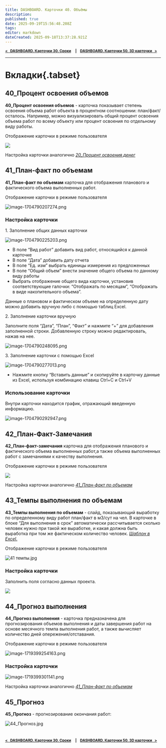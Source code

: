 ```yaml
---
title: DASHBOARD. Карточки 40. Объёмы
description: 
published: true
date: 2025-09-19T15:56:48.208Z
tags: 
editor: markdown
dateCreated: 2025-09-18T13:37:28.921Z
---
```


<sub>**[<   DASHBOARD. Карточки 30. Сроки](/ru/dash/cards-30)     **|**     [DASHBOARD. Карточки 50. 3D карточки    >](/ru/dash/cards-50)**</sub>
  
---

# Вкладки{.tabset}
## 40_Процент освоения объемов
**40\_Процент освоения объемов** \- карточка показывает степень освоения объема работ объекта в процентном соотношении: план/факт/осталось. Например, можно визуализировать общий процент освоения объема работ по всему объекту или процент освоения по отдельному виду работы.

Отображение карточки в режиме пользователя

![](https://lh7-rt.googleusercontent.com/docsz/AD_4nXe7aLIW0D40UOIiFhIsJ1-ZXsRUgyJd16Q7DDKKHxRQihDb0IEDLuob51hb4e8fgowfPjpf6dFBA66jfkqKWFS6p4un2F89LnNh5p2h_EPDG4UEey-fZxMu5y7XWUq1wmWP3FPh0rdj24aKd9HR?key=lHnoW0dAPfGHmbfUih-TSQ)

Настройка карточки аналогично [](https://wiki.sgnl.pro/books/32-dashboard/page/20-procent-osvoeniya-deneg)[_20\_Процент освоения денег_](https://wiki.sgnl.pro/app/page/13ssfE3jRht91MyNI-3K5lACwLEPTs0cnX6aA0AtHvLA)

## 41_План-факт по объемам
**41\_План-факт по объемам** карточка для отображения планового и фактического объема выполненных работ.

Отображение карточки в режиме пользователя

![image-1704790207274.png](https://lh7-rt.googleusercontent.com/docsz/AD_4nXc429MFDtbzLC5uXNrZOCKWma_9LQQfqwkg8wi_e4k6YoyHB1qNvpqqubUz2QU03l_7CXQbj_OuKXDKL6DgnrSQFYmQqgBgwO4jyodsfB0P_8zB_MhQzxRoM2DHta425Y2EeGZ9sE4U9XiIU647?key=RqfQWK10_HwYSXgS6w5wLg)

### Настройка карточки

1\. Заполнение общих данных карточки

![image-1704790225203.png](https://lh7-rt.googleusercontent.com/docsz/AD_4nXdGQewcvC6hV8-yIyStdVLJ_zbiAovGXuf2L9ns38GLPt-ugAae9b8Q9mE-VPtiqHxWs8_cAzQFoQG8CQeAQWjaYpafVIgrqbS5J1iutYHcrKSusyBTmMkNCrUAC5b62oNbMkX2epXdhKeXLqdW-A?key=RqfQWK10_HwYSXgS6w5wLg)

-   В поле “Вид работ” добавить вид работ, относящийся к данной карточке
-   В поле “Дата” добавить дату отчета
-   В поле “Ед. изм” выбрать единицы измерения из предложенных
-   В поле “Общий объем” внести значение общего объема по данному виду работы
-   Выбрать отображение общего вида карточки, установив соответствующие галочки: “Отображать по месяцам”, “Отображать в виде накопительного объема”.

Данные о плановом и фактическом объеме на определенную дату можно добавить вручную либо с помощью таблиц Excel.

2\. Заполнение карточки вручную

Заполните поля “Дата”, “План”, “Факт” и нажмите “+” для добавления заполненной строки. Добавленную строку можно редактировать, нажав на нее.

![image-1704790248095.png](https://lh7-rt.googleusercontent.com/docsz/AD_4nXdX8qcFM6B0ZbKm3pdDPfnSl20xjlRUcSImChtEKSj09CCfwq1d7-mmGdUyurg8id22A7VITOQ6X8DjPa61f6ICBQe-rLUKDINRq8rNQahB2UGDdXfY0_Ba6yJlYWkvHNEH20eCD18HkOQfdgzD?key=RqfQWK10_HwYSXgS6w5wLg)

3\. Заполнение карточки с помощью Excel

![image-1704790277013.png](https://lh7-rt.googleusercontent.com/docsz/AD_4nXez6lfjgJcF1s3oYM7r8mwI1LEJGk-54wF7Hv4yJfyokDnbeKuao4wwKVfUwpeS8SUBP5H58D5_MyJ-z-LvXxwiG2vs28ME-yVmrQEh-T7A_-k2WLz3UZttzrZwr5BCLjS374923iyA0HlM7q8qSQ?key=RqfQWK10_HwYSXgS6w5wLg)

-   Нажмите кнопку “Вставить данные” и скопируйте в карточку данные из Excel, используя комбинацию клавиш Ctrl+C и Ctrl+V

### Использование карточки

Внутри карточки находится график, отражающий введенную информацию.

![image-1704790292947.png](https://lh7-rt.googleusercontent.com/docsz/AD_4nXeLJ2_AWYdiESP9MMDTRhDDdx8BbmZItkq-ndv2en90btaNPVrE1BsTD_ReCJVrL7CQL2902R61wGm0ml023b1hAGvAms4IpNXuOiVqQYPyf62u4YsoCD9BY2HO6tUCgANp1KrfY7S4z36QE4BMtw?key=RqfQWK10_HwYSXgS6w5wLg)

## 42_План-Факт-Замечания
**42\_План-факт-замечания** карточка для отображения планового и фактического объема выполненных работ,а также объема выполненных работ с замечаниями к качеству выполнения.

Отображение карточки в режиме пользователя

![](https://lh7-rt.googleusercontent.com/docsz/AD_4nXcytmo9Kpbm_b32pzyFCsUl62AU-dgyRoPGnaXoh2fLWCwv2DQ5vTJJ_IWTK4YBZzdYN4UMO75VTqykfqAZG29aOKU0mD59bYSPLPwuHAuBoWz6B4hb2cUanAcb2UViTLX9Qe5zLJ0hCNcs-MoG?key=--lenFUjzpngsAmQ8qbESQ)

Настройка карточки аналогично [](https://wiki.sgnl.pro/books/32-dashboard/page/41-plan-fakt-po-obemam)[*_41\_План-факт по объемам_*](https://wiki.sgnl.pro/app/page/1ErP71qjy4Y9wAoVm4zRSbJFNPTNxMfsCQDs24KN-kWw)

## 43_Темпы выполнения по объемам
**43\_Темпы выполнения по объемам** - слайд, показывающий выработку по определенному виду работ план/факт в м3/сут на чел. В карточке в блоке “Для выполнения в срок” автоматически рассчитывается сколько человек нужно при такой же выработке, и какая должна быть выработка при том же фактическом количество человек. [](https://wiki.sgnl.pro/app/page/11n8oQispE70Q_Dy7Me72uVC4eViJJC-V/view)[_Шаблон в Excel_](https://docs.sgnl.pro/s/f/4d8f615a-27fd-4b1a-a631-c7529eb99f03)[.](https://wiki.sgnl.pro/app/page/11n8oQispE70Q_Dy7Me72uVC4eViJJC-V/view)

Отображение карточки в режиме пользователя

![41 темпы.jpg](https://lh7-rt.googleusercontent.com/docsz/AD_4nXfRYI2ALZoWRCeuzWSNAJCgdmsIEJoA_tSfqRsV9p3rC2bCRYyZ4KvIvmnUJ_kSs3bhRc3axO4401QkpUwJznzfXV9xyVA_oE0kIYxGjFWfpgLTIHp3umVye6-__4-7E7ZRR_qA36mKBJNuYjLrdQ?key=mXJoZ3jS89kJMnbi4k4C8A)

### Настройка карточки

Заполнить поля согласно данных проекта.

![](https://lh7-rt.googleusercontent.com/docsz/AD_4nXcIIiDjXqKMdJZzqgM8C9HX6FMzXQEStHztKIc9Gk_rrWC3N7Mk2gSYrrIqM_hyvglL5GKndASSKWiGrNffZEKXd8K02r7kq2JXIH6q4LwaAwXwDvglnytoSvfoC-0IvrOgFn16hd4rzn8DkuRGZg?key=mXJoZ3jS89kJMnbi4k4C8A)

## 44_Прогноз выполнения
**44\_Прогноз выполнения** \- карточка предназначена для прогнозирования объемов выполнения и даты завершения работ на основе месячного темпа выполнения работ, а также вычисляет количество дней опережения/отставания.

Отображение карточки в режиме пользователя

![image-1719399254163.png](https://lh7-rt.googleusercontent.com/docsz/AD_4nXfrp8BSr86NXCrfXavLN2FIJho17T1gECTbrMB7rtFa3uDU8kEnaCW1-54CU2KQUaFra73aeYJs66csQ81RrxH1dlD0a3FLesNrTZxAKuRBUdtQemJ7wKC4Wilal1HWapRqtxqOZPTnBT7KjNC-?key=qCR6R9-UtpRV85uO__8mew)

### Настройка карточки

![image-1719399301141.png](https://lh7-rt.googleusercontent.com/docsz/AD_4nXf1zy5HoONZfoHKNeUwQF-MkCSLSXXBtKULqhCs83RL2Oubcj_xRoE4flWUbG8oaK1ugyjrxqvURdmfVBCc--_e7MFO03ck-ht_an_CAXOA9V7NuRQdN8Xfo7OYSbfSstsK4xcqHfu2CF87kBevyA?key=qCR6R9-UtpRV85uO__8mew)

Настройка карточки аналогично [_41\_План-факт по объемам_](https://wiki.sgnl.pro/app/page/1ErP71qjy4Y9wAoVm4zRSbJFNPTNxMfsCQDs24KN-kWw)

## 45_Прогноз
**45\_Прогноз** \- прогнозирование окончания работ:

![44_Прогноз.jpg](https://lh7-rt.googleusercontent.com/docsz/AD_4nXe-mZ_hxXOlQha1Dm38KapnvcASwmaDkSc1ojpem4FR4armZXKPt6heZYh2kFTL-JpDwCdsJLWAO82kzOPhR1cEAn9lS3jVmjaLQamSURKOZ0qGH5pXKcNupPWFD1DcofqMwqQ0I-ZAzFcw0D0TSA?key=4-CpLNzkq6GKwKubM8W0FQ)

#
<sub>**[<   DASHBOARD. Карточки 30. Сроки](/ru/dash/cards-30)     **|**     [DASHBOARD. Карточки 50. 3D карточки    >](/ru/dash/cards-50)**</sub>